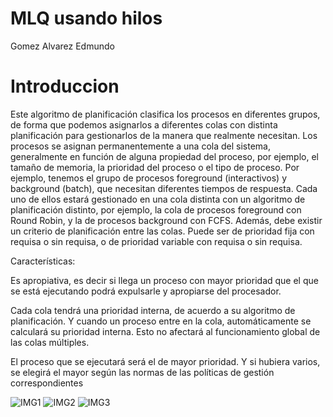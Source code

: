 # MLQ usando hilos

Gomez Alvarez Edmundo

# Introduccion
Este algoritmo de planificación clasifica los procesos en diferentes grupos, de
forma que podemos asignarlos a diferentes colas con distinta planificación para
gestionarlos de la manera que realmente necesitan. Los procesos se asignan
permanentemente a una cola del sistema, generalmente en función de alguna
propiedad del proceso, por ejemplo, el tamaño de memoria, la prioridad del
proceso o el tipo de proceso. Por ejemplo, tenemos el grupo de procesos
foreground (interactivos) y background (batch), que necesitan diferentes tiempos
de respuesta. Cada uno de ellos estará gestionado en una cola distinta con un
algoritmo de planificación distinto, por ejemplo, la cola de procesos foreground con
Round Robin, y la de procesos background con FCFS. Además, debe existir un
criterio de planificación entre las colas. Puede ser de prioridad fija con requisa o
sin requisa, o de prioridad variable con requisa o sin requisa.

Características:

Es apropiativa, es decir si llega un proceso con mayor prioridad que el que
se está ejecutando podrá expulsarle y apropiarse del procesador.

Cada cola tendrá una prioridad interna, de acuerdo a su algoritmo de
planificación. Y cuando un proceso entre en la cola, automáticamente se
calculará su prioridad interna. Esto no afectará al funcionamiento global de
las colas múltiples.

El proceso que se ejecutará será el de mayor prioridad. Y si hubiera varios,
se elegirá el mayor según las normas de las políticas de gestión
correspondientes

![IMG1](https://user-images.githubusercontent.com/122659695/223318999-5009e074-d501-4d13-97fb-4c33b2f725a3.png)
![IMG2](https://user-images.githubusercontent.com/122659695/223319002-2c923259-c7fe-4318-a064-c39f3aadbece.png)
![IMG3](https://user-images.githubusercontent.com/122659695/223319003-015a0147-f6c6-47a3-9102-6fa39d5d5080.png)
